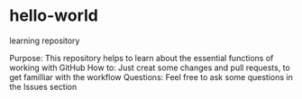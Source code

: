 # hello-world
learning repository

Purpose: This repository helps to learn about the essential functions of working with GitHub
How to: Just creat some changes and pull requests, to get familliar with the workflow
Questions: Feel free to ask some questions in the Issues section
